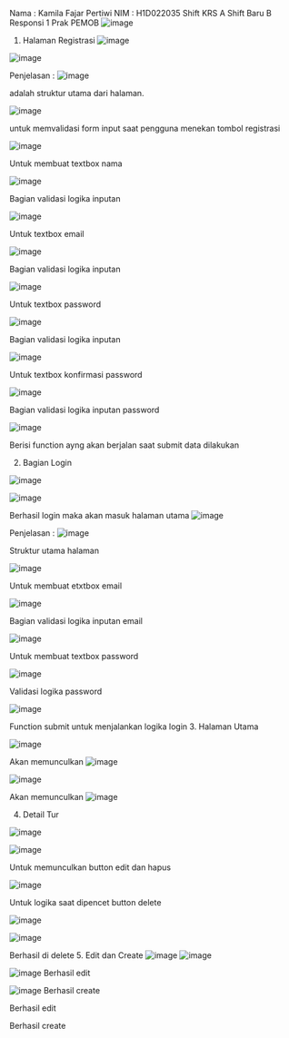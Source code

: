 Nama : Kamila Fajar Pertiwi
NIM : H1D022035
Shift KRS A
Shift Baru B
Responsi 1 Prak PEMOB
![image](https://github.com/user-attachments/assets/cff49c49-7984-4d3b-952a-7c4883da0e93)

1.	Halaman Registrasi
 ![image](https://github.com/user-attachments/assets/4fd0bb30-f84c-46f1-94a7-0b78da5fb081)

![image](https://github.com/user-attachments/assets/e506c236-c399-4c33-a1f0-d37d6955a26d)

 
Penjelasan :
 ![image](https://github.com/user-attachments/assets/c8b14b46-a113-4104-9224-e01faf286c0c)

adalah struktur utama dari halaman.

 ![image](https://github.com/user-attachments/assets/15a4776c-9821-456f-b3d8-68cdd312f4fa)

untuk memvalidasi form input saat pengguna menekan tombol registrasi

 ![image](https://github.com/user-attachments/assets/31d8d377-a3ca-4d97-955a-575c8e243a9e)

Untuk membuat textbox nama

 ![image](https://github.com/user-attachments/assets/0a8550bc-24a8-42d2-9161-7c4bd7f970e3)

Bagian validasi logika inputan

 ![image](https://github.com/user-attachments/assets/58625bfd-b703-47d7-aa77-000fb0197302)

Untuk textbox email

 ![image](https://github.com/user-attachments/assets/b0280d47-a182-4d59-8217-0aca6140477e)

Bagian validasi logika inputan

![image](https://github.com/user-attachments/assets/e9c916ea-aca9-4d94-a048-2eabd938c61b)
 
Untuk textbox password

 ![image](https://github.com/user-attachments/assets/415d9f2c-968a-4bc7-ba16-7e3aa83e6e09)

Bagian validasi logika inputan

![image](https://github.com/user-attachments/assets/9adc7618-0c78-43e7-901f-a4a61c035723)
 
Untuk textbox konfirmasi password

 ![image](https://github.com/user-attachments/assets/9956abed-d086-4858-b22e-e23afdd07dad)

Bagian validasi logika inputan password

 ![image](https://github.com/user-attachments/assets/f9a896f7-82d3-4e40-bb05-eda9b379910a)

Berisi function ayng akan berjalan saat submit data dilakukan

2.	Bagian Login
 
![image](https://github.com/user-attachments/assets/d650e498-ead3-42f5-9d9d-29cc0924505b)

 ![image](https://github.com/user-attachments/assets/b46ab72a-9546-4378-8e99-e77d5e4fc153)


Berhasil login maka akan masuk halaman utama
 ![image](https://github.com/user-attachments/assets/e8b7bcaa-1523-459b-8660-db7ee4d44aa3)

Penjelasan :
 ![image](https://github.com/user-attachments/assets/d726e020-b505-4ff1-962b-df62932e0c20)

Struktur utama halaman

 ![image](https://github.com/user-attachments/assets/94d50be2-9ebd-4acb-8bf1-a996bfb781a8)

Untuk membuat etxtbox email

 ![image](https://github.com/user-attachments/assets/9d94adb7-7d70-4cbc-b94c-f6ad50644ca5)

Bagian validasi logika inputan email

 ![image](https://github.com/user-attachments/assets/d65394dc-c873-4fe3-8799-148b87e7f0b2)

Untuk membuat textbox password

![image](https://github.com/user-attachments/assets/2c8b9532-e28a-4e26-b549-5fdee54fec45)
 
Validasi logika password

 ![image](https://github.com/user-attachments/assets/e56ea538-3765-40d7-a5e8-d789cdb22ead)

Function submit untuk menjalankan logika login
3.	Halaman Utama
 
![image](https://github.com/user-attachments/assets/bde5fb34-441e-4fff-8992-aa42d30424b0)

 
Akan memunculkan 
 ![image](https://github.com/user-attachments/assets/512f7bd8-c447-4a68-8c1a-76c5927ff778)

![image](https://github.com/user-attachments/assets/1d86839f-3b48-4a17-8d9f-e8efff4c03a2)

 
Akan memunculkan
 ![image](https://github.com/user-attachments/assets/21304cbd-a0f9-4bdd-b842-f0f59043984d)

4.	Detail Tur
 
![image](https://github.com/user-attachments/assets/babd7914-04d5-4c0c-a608-c2bf3d39d810)

![image](https://github.com/user-attachments/assets/57888b43-df86-4824-95c2-c855c73b5e2e)
 
Untuk memunculkan button edit dan hapus

 ![image](https://github.com/user-attachments/assets/c3986230-3a49-450c-83b4-7e3d7c0fe005)

Untuk logika saat dipencet button delete

 ![image](https://github.com/user-attachments/assets/34a63f37-0f90-44ad-a0e1-f2b5424ce4eb)


 ![image](https://github.com/user-attachments/assets/232dfcff-2f6a-4ebc-98b0-ca1ea3980fa1)

Berhasil di delete
5.	Edit dan Create
 ![image](https://github.com/user-attachments/assets/2f60527e-df9d-4865-8f2a-8b30817c28c6)
![image](https://github.com/user-attachments/assets/02d4f3c9-efe9-46d2-86e7-2cb01412c469)

 ![image](https://github.com/user-attachments/assets/7c353eb0-b96e-495b-88da-69769602906a)
Berhasil edit

![image](https://github.com/user-attachments/assets/ab6d7b12-82ef-4df1-a08d-a0bfc5c81ed2)
Berhasil create
 
Berhasil edit

 
Berhasil create
